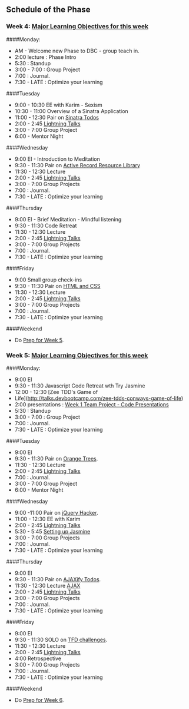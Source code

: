 ## Schedule of the Phase
### Week 4: [Major Learning Objectives for this week](week-1/learning-objectives.md)

####Monday:
* AM - Welcome new Phase to DBC - group teach in.
* 2:00 lecture : Phase Intro
* 5:30 : Standup
* 3:00 - 7:00 : Group Project
* 7:00 : Journal.
* 7:30 - LATE : Optimize your learning

####Tuesday
* 9:00 - 10:30 EE with Karim - Sexism
* 10:30 - 11:00 Overview of a Sinatra Application
* 11:00 - 12:30 Pair on [Sinatra Todos](../../../sinatra-todos)
* 2:00 - 2:45 [Lightning Talks](week-1/lightning-talks.md)
* 3:00 - 7:00 Group Project
* 6:00 - Mentor Night

####Wednesday
* 9:00 EI - Introduction to Meditation
* 9:30 - 11:30 Pair on [Active Record Resource Library](../../../activerecord-resource-library)
* 11:30 - 12:30 Lecture
* 2:00 - 2:45 [Lightning Talks](week-1/lightning-talks.md)
* 3:00 - 7:00 Group Projects
* 7:00 : Journal.
* 7:30 - LATE :  Optimize your learning

####Thursday
* 9:00 EI - Brief Meditation - Mindful listening
* 9:30 - 11:30 Code Retreat 
* 11:30 - 12:30 Lecture
* 2:00 - 2:45 [Lightning Talks](week-1/lightning-talks.md)
* 3:00 - 7:00 Group Projects
* 7:00 : Journal.
* 7:30 - LATE :  Optimize your learning

####Friday
* 9:00 Small group check-ins
* 9:30 - 11:30 Pair on [HTML and CSS](../../../challenge-html-and-css)
* 11:30 - 12:30 Lecture
* 2:00 - 2:45 [Lightning Talks](week-1/lightning-talks.md)
* 3:00 - 7:00 Group Projects
* 7:00 : Journal.
* 7:30 - LATE :  Optimize your learning

####Weekend
* Do [Prep for Week 5](week-2.md#prep).


### Week 5: [Major Learning Objectives for this week](week-2/learning-objectives.md)

####Monday:
* 9:00 EI 
* 9:30 - 11:30 Javascript Code Retreat wth Try Jasmine
* 12:00 - 12:30 [Zee TDD's Game of
* Life](http://talks.devbootcamp.com/zee-tdds-conways-game-of-life)
* 2:00 presentations : [Week 1 Team Project - Code Presentations](week-1/group-projects.md/#presentation)
* 5:30 : Standup
* 3:00 - 7:00 : Group Project
* 7:00 : Journal.
* 7:30 - LATE : Optimize your learning

####Tuesday
* 9:00 EI 
* 9:30 - 11:30 Pair on [Orange Trees]((../../../challenge-orange-trees)).
* 11:30 - 12:30 Lecture
* 2:00 - 2:45 [Lightning Talks](week-2/lightning-talks.md)
* 7:00 : Journal.
* 3:00 - 7:00 Group Project
* 6:00 - Mentor Night

####Wednesday
* 9:00 -11:00 Pair on [jQuery Hacker](week-2/challenges/challenge-jquery-hacker.md).
* 11:00 - 12:30 EE with Karim
* 2:00 - 2:45 [Lightning Talks](week-2/lightning-talks.md)
* 5:30 - 5:45 [Setting up Jasmine](week-2/lectures/js-testing.md)
* 3:00 - 7:00 Group Projects
* 7:00 : Journal.
* 7:30 - LATE :  Optimize your learning

####Thursday
* 9:00 EI 
* 9:30 - 11:30 Pair on [AJAXify Todos](../../../challenge-ajax-todos).
* 11:30 - 12:30 Lecture [AJAX](https://gist.github.com/dbc-challenges/0f31c091db0a6d042bc2)
* 2:00 - 2:45 [Lightning Talks](week-2/lightning-talks.md)
* 3:00 - 7:00 Group Projects
* 7:00 : Journal.
* 7:30 - LATE :  Optimize your learning

####Friday
* 9:00 EI 
* 9:30 - 11:30 SOLO on [TFD challenges](week-2/challenges/challenges-solo-tfd.md).
* 11:30 - 12:30 Lecture
* 2:00 - 2:45 [Lightning Talks](week-2/lightning-talks.md)
* 4:00 Retrospective
* 3:00 - 7:00 Group Projects
* 7:00 : Journal.
* 7:30 - LATE :  Optimize your learning

####Weekend
* Do [Prep for Week 6](week-3.md#prep).

